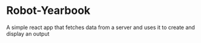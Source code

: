 # Robot-Yearbook
A simple react app that fetches data from a server and uses it to create and display an output
